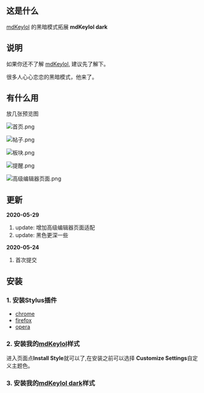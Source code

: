 ## 这是什么

[mdKeylol](https://keylol.com/t491969-1-1) 的黑暗模式拓展 **mdKeylol dark**

## 说明

如果你还不了解 [mdKeylol](https://keylol.com/t491969-1-1), 建议先了解下。

很多人心心恋恋的黑暗模式，他来了。

## 有什么用

放几张预览图

![首页.png](https://i.loli.net/2020/05/24/mQI73lfbWRcyJFp.png)

![帖子.png](https://i.loli.net/2020/05/24/IOiEXgpst8LJWBK.png)

![板块.png](https://i.loli.net/2020/05/24/ZLhToRtlGjmV5XY.png)

![提醒.png](https://i.loli.net/2020/05/24/zqiEDnOy2L7Vf8p.png)

![高级编辑器页面.png](https://i.loli.net/2020/05/29/5p8JkE4XAKFOCcm.png)

## 更新

**2020-05-29**
1. update: 增加高级编辑器页面适配
2. update: 黑色更深一些

**2020-05-24**
1. 首次提交

## 安装

### 1. 安装Stylus插件

- [chrome](https://chrome.google.com/webstore/detail/stylus/clngdbkpkpeebahjckkjfobafhncgmne?utm_source=chrome-ntp-icon)
- [firefox](https://addons.mozilla.org/en-US/firefox/addon/styl-us/)
- [opera](https://addons.opera.com/en-gb/extensions/details/stylus/)

### 2. 安装我的[mdKeylol](https://userstyles.org/styles/172244/mdsteamcn)样式

进入页面点**Install Style**就可以了,在安装之前可以选择 **Customize Settings**自定义主题色。

### 3. 安装我的[mdKeylol dark](https://userstyles.org/styles/184188/mdkeylol-dark)样式

